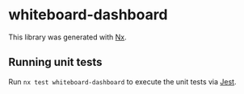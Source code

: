 # whiteboard-dashboard

This library was generated with [Nx](https://nx.dev).

## Running unit tests

Run `nx test whiteboard-dashboard` to execute the unit tests via [Jest](https://jestjs.io).
